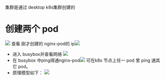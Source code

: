 集群是通过 desktop k8s集群创建的

# 创建两个 pod

![](https://img-blog.csdnimg.cn/20201230171631219.png?x-oss-process=image/watermark,type_ZmFuZ3poZW5naGVpdGk,shadow_10,text_SmF2YUVkZ2U=,size_1,color_FFFFFF,t_70)
查看 刚才创建的 nginx-pod的 ip![](https://img-blog.csdnimg.cn/20201231144959527.png?x-oss-process=image/watermark,type_ZmFuZ3poZW5naGVpdGk,shadow_10,text_SmF2YUVkZ2U=,size_16,color_FFFFFF,t_70)
- 进入 busybox并查看网络
![](https://img-blog.csdnimg.cn/20201230171755578.png?x-oss-process=image/watermark,type_ZmFuZ3poZW5naGVpdGk,shadow_10,text_SmF2YUVkZ2U=,size_1,color_FFFFFF,t_70)
- 在 busybox 中ping得通nginx-pod![](https://img-blog.csdnimg.cn/20201231144835180.png)
可在k8s 节点上任一 pod 里 ping 通其它 pod。
- 原理模型如下：
![](https://img-blog.csdnimg.cn/20201231145818490.png?x-oss-process=image/watermark,type_ZmFuZ3poZW5naGVpdGk,shadow_10,text_SmF2YUVkZ2U=,size_1,color_FFFFFF,t_70)
